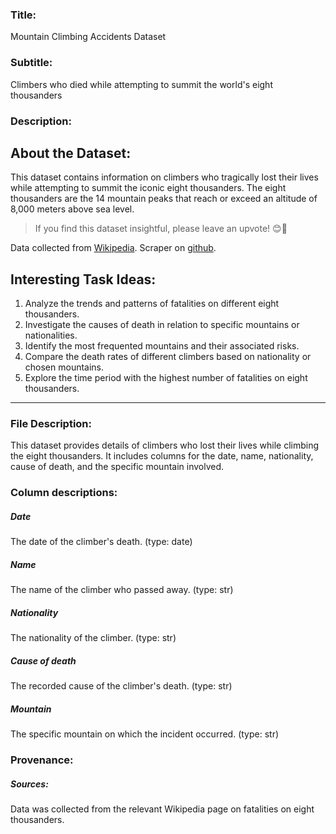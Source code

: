 ### Title:

Mountain Climbing Accidents Dataset

### Subtitle:

Climbers who died while attempting to summit the world's eight thousanders

### Description:

## About the Dataset:

This dataset contains information on climbers who tragically lost their lives while attempting to summit the iconic eight thousanders. The eight thousanders are the 14 mountain peaks that reach or exceed an altitude of 8,000 meters above sea level.

> If you find this dataset insightful, please leave an upvote! 😊💝

Data collected from [Wikipedia](https://en.wikipedia.org/wiki/List_of_deaths_on_eight-thousanders). Scraper on [github](https://github.com/asaniczka/Deaths-on-8000).

## Interesting Task Ideas:

1. Analyze the trends and patterns of fatalities on different eight thousanders.
2. Investigate the causes of death in relation to specific mountains or nationalities.
3. Identify the most frequented mountains and their associated risks.
4. Compare the death rates of different climbers based on nationality or chosen mountains.
5. Explore the time period with the highest number of fatalities on eight thousanders.

---

### File Description:

This dataset provides details of climbers who lost their lives while climbing the eight thousanders. It includes columns for the date, name, nationality, cause of death, and the specific mountain involved.

### Column descriptions:

##### Date

The date of the climber's death. (type: date)

##### Name

The name of the climber who passed away. (type: str)

##### Nationality

The nationality of the climber. (type: str)

##### Cause of death

The recorded cause of the climber's death. (type: str)

##### Mountain

The specific mountain on which the incident occurred. (type: str)

### Provenance:

##### Sources:

Data was collected from the relevant Wikipedia page on fatalities on eight thousanders.
